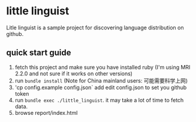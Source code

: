 # little linguist
Litle linguist is a sample project for discovering language distribution on github.
## quick start guide

1. fetch this project and make sure you have installed ruby (I'm using MRI 2.2.0 and not sure if it works on other versions)
2. run `bundle install` (Note for China mainland users: 可能需要科学上网)
3. 'cp config.example config.json` add edit config.json to set you github token
4. run `bundle exec ./little_linguist`. it may take a lot of time to fetch data.
5. browse report/index.html

